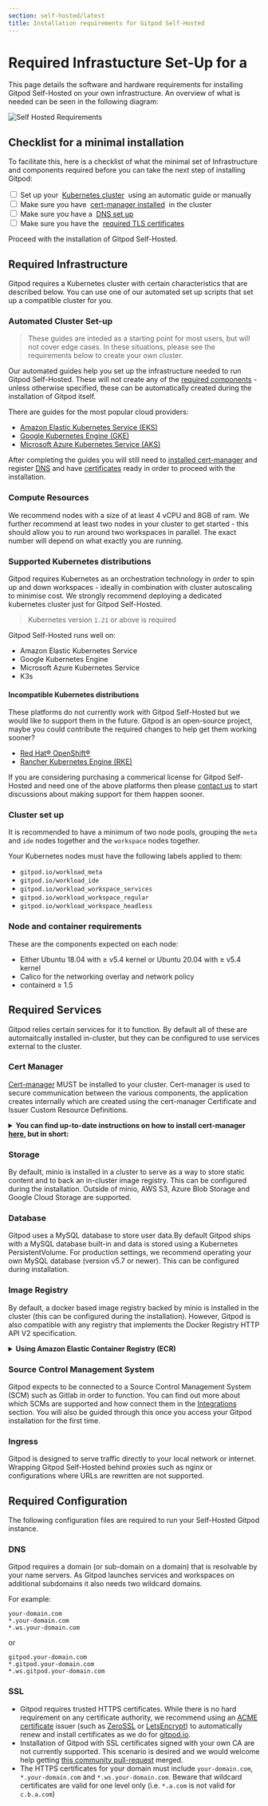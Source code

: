 ```yaml
---
section: self-hosted/latest
title: Installation requirements for Gitpod Self-Hosted
---
```


<script context="module">
  export const prerender = true;
</script>

# Required Infrastucture Set-Up for a

This page details the software and hardware requirements for installing Gitpod Self-Hosted on your own infrastructure. An overview of what is needed can be seen in the following diagram:

![Self Hosted Requirements](../../static/images/docs/self-hosted-environment-requirements.png)

## Checklist for a minimal installation

To facilitate this, here is a checklist of what the minimal set of Infrastructure and components required before you can take the next step of installing Gitpod:

<!--- todo: link to next steps --->
<!--- todo: had to use this weird way to link here because it was the only way to get a link to work within a label - not sure why I need the &nbsp but without them spaces are missing --->
  <div>
    <input type="checkbox" id="infra" name="infra" unchecked>
    <label for="infra"> Set up your &nbsp<a href="./requirements#required-infrastructure">Kubernetes cluster</a>&nbsp using an automatic guide or manually</label>
  </div>

  <div>
    <input type="checkbox" id="certman" name="certman" unchecked>
    <label for="certman">Make sure you have  &nbsp<a href="./requirements#cert-manager">cert-manager installed</a>&nbsp in the cluster</label>
  </div>

  <div>
    <input type="checkbox" id="DNS" name="DNS" unchecked>
    <label for="DNS">Make sure you have a &nbsp<a href="./requirements#dns">DNS set up</a></label>
  </div>

  <div>
    <input type="checkbox" id="certs" name="certs" unchecked>
    <label for="certs">Make sure you have the &nbsp<a href="./requirements#ssl">required TLS certificates</a></label>
  </div>

Proceed with the installation of Gitpod Self-Hosted.

<!--- todo: link to next steps --->

## Required Infrastructure

Gitpod requires a Kubernetes cluster with certain characteristics that are described below. You can use one of our automated set up scripts that set up a compatible cluster for you.

### Automated Cluster Set-up

> These guides are inteded as a starting point for most users, but will not cover edge cases. In these situations, please see the requirements below to create your own cluster.

Our automated guides help you set up the infrastructure needed to run Gitpod Self-Hosted. These will not create any of the [required components](./requirements#required-components) - unless otherwise specified, these can be automatically created during the installation of Gitpod itself.

There are guides for the most popular cloud providers:

- [Amazon Elastic Kubernetes Service (EKS)](./installation/on-amazon-eks)
- [Google Kubernetes Engine (GKE)](./installation/on-gke)
- [Microsoft Azure Kubernetes Service (AKS)](./installation/on-microsoft-aks)

After completing the guides you will still need to [installed cert-manager](./requirements#cert-manager) and register [DNS](./requirements#dns) and have [certificates](./requirements#ssl) ready in order to proceed with the installation.<!--- todo: add link to installation docs--->

### Compute Resources

We recommend nodes with a size of at least 4 vCPU and 8GB of ram. We further recommend at least two nodes in your cluster to get started - this should allow you to run around two workspaces in parallel. The exact number will depend on what exactly you are running.

### Supported Kubernetes distributions

Gitpod requires Kubernetes as an orchestration technology in order to spin up and down workspaces - ideally in combination with cluster autoscaling to minimise cost. We strongly recommend deploying a dedicated kubernetes cluster just for Gitpod Self-Hosted.

> Kubernetes version `1.21` or above is required

Gitpod Self-Hosted runs well on:

- Amazon Elastic Kubernetes Service
- Google Kubernetes Engine
- Microsoft Azure Kubernetes Service
- K3s

#### Incompatible Kubernetes distributions

These platforms do not currently work with Gitpod Self-Hosted but we would like to support them in the future. Gitpod is an open-source project, maybe you could contribute the required changes to help get them working sooner?

- [Red Hat® OpenShift®](https://github.com/gitpod-io/gitpod/issues/5409)
- [Rancher Kubernetes Engine (RKE)](https://github.com/gitpod-io/gitpod/issues/5410)

If you are considering purchasing a commerical license for Gitpod Self-Hosted and need one of the above platforms then please [contact us](/contact/sales) to start discussions about making support for them happen sooner.

### Cluster set up

<!--- todo:  ensue this reflects the truth - are we really still calling it meta?--->

It is recommended to have a minimum of two node pools, grouping the `meta`
and `ide` nodes together and the `workspace` nodes together.

Your Kubernetes nodes must have the following labels applied to them:

- `gitpod.io/workload_meta`
- `gitpod.io/workload_ide`
- `gitpod.io/workload_workspace_services`
- `gitpod.io/workload_workspace_regular`
- `gitpod.io/workload_workspace_headless`

### Node and container requirements

These are the components expected on each node:

- Either Ubuntu 18.04 with ≥ v5.4 kernel or Ubuntu 20.04 with ≥ v5.4 kernel
- Calico for the networking overlay and network policy
- containerd ≥ 1.5

## Required Services

Gitpod relies certain services for it to function. By default all of these are automaitcally installed in-cluster, but they can be configured to use services external to the cluster. <!--- todo: When do we advise these to be run outside of cluster? --->

### Cert Manager

[Cert-manager](https://cert-manager.io/) MUST be installed to your cluster. Cert-manager is used to secure communication between the various components, the application creates internally which are created using the cert-manager Certificate and Issuer Custom Resource Definitions.

<details>
  <summary><b>You can find up-to-date instructions on how to install cert-manager <a href="https://cert-manager.io/docs/installation/kubectl/#installing-with-regular-manifests"> here</a>, but in short:</b></summary>

```bash
kubectl apply -f https://github.com/cert-manager/cert-manager/releases/download/v1.8.0/cert-manager.yaml
```

</details>

### Storage

By default, minio is installed in a cluster to serve as a way to store static content and to back an in-cluster image registry. This can be configured during the installation. Outside of minio, AWS S3, Azure Blob Storage and Google Cloud Storage are supported.

### Database

Gitpod uses a MySQL database to store user data.By default Gitpod ships with a MySQL database built-in and data is stored using a Kubernetes PersistentVolume. For production settings, we recommend operating your own MySQL database (version v5.7 or newer). This can be configured during installation. <!--- todo: Is this true? How do you configure this? --->

### Image Registry

By default, a docker based image registry backed by minio is installed in the cluster (this can be configured during the installation). However, Gitpod is also compatible with any registry that implements the Docker Registry HTTP API V2 specification.

<details>
  <summary><b>Using Amazon Elastic Container Registry (ECR)</b></summary>
  Amazon ECR does not implement this spec fully. The spec expects
  that, if an image is pushed to a repository that doesn't exist, it creates the
  repository before uploading the image. Amazon ECR does not do this - if the
  repository doesn't exist, it will error on push.

To configure Gitpod to use Amazon, you will need to use the in-cluster
registry and configure it to use S3 storage as the backend storage.

```yaml
containerRegistry:
  inCluster: true
  s3storage:
    bucket: <name of bucket>
    certificate:
      kind: secret
      name: s3-storage-token
```

The secret expects to have two keys:

- `s3AccessKey`
- `s3SecretKey`

</details>

### Source Control Management System

Gitpod expects to be connected to a Source Control Management System (SCM) such as Gitlab in order to function. You can find out more about which SCMs are supported and how connect them in the [Integrations](../../integrations) section. You will also be guided through this once you access your Gitpod installation for the first time.

### Ingress

Gitpod is designed to serve traffic directly to your local network or internet. Wrapping Gitpod Self-Hosted behind proxies such as nginx or configurations where URLs are rewritten are not supported.

## Required Configuration

The following configuration files are required to run your Self-Hosted Gitpod instance.

### DNS

Gitpod requires a domain (or sub-domain on a domain) that is resolvable by your name servers. As Gitpod launches services and workspaces on additional subdomains it also needs two wildcard domains.

For example:

```
your-domain.com
*.your-domain.com
*.ws.your-domain.com
```

or

```
gitpod.your-domain.com
*.gitpod.your-domain.com
*.ws.gitpod.your-domain.com
```

### SSL

<!--- todo: Make sure this section matches reality, specifically regarding the custom certs support we are introducing --->

- Gitpod requires trusted HTTPS certificates. While there is no hard requirement on any certificate authority, we recommend using an [ACME certificate](https://caddyserver.com/docs/automatic-https#acme-challenges) issuer (such as [ZeroSSL](https://zerossl.com) or [LetsEncrypt](https://letsencrypt.org)) to automatically renew and install certificates as we do for [gitpod.io](https://gitpod.io).
- Installation of Gitpod with SSL certificates signed with your own CA are not currently supported. This scenario is desired and we would welcome help getting [this community pull-request](https://github.com/gitpod-io/gitpod/pull/2984) merged.
- The HTTPS certificates for your domain must include `your-domain.com`, `*.your-domain.com` and `*.ws.your-domain.com`. Beware that wildcard certificates are valid for one level only (i.e. `*.a.com` is not valid for `c.b.a.com`)
